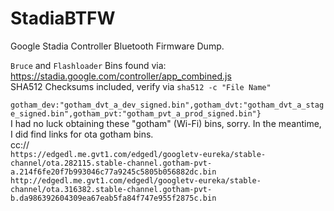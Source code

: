 # StadiaBTFW
Google Stadia Controller Bluetooth Firmware Dump.

`Bruce` and `Flashloader` Bins found via: https://stadia.google.com/controller/app_combined.js  </br>
SHA512 Checksums included, verify via `sha512 -c "File Name"`  </br>

`gotham_dev:"gotham_dvt_a_dev_signed.bin",gotham_dvt:"gotham_dvt_a_stage_signed.bin",gotham_pvt:"gotham_pvt_a_prod_signed.bin"}`  </br>
I had no luck obtaining these "gotham" (Wi-Fi) bins, sorry. In the meantime, I did find links for ota gotham bins.  </br>
cc:// </br>
`https://edgedl.me.gvt1.com/edgedl/googletv-eureka/stable-channel/ota.282115.stable-channel.gotham-pvt-a.214f6fe20f7b993046c77a9245c5805b056882dc.bin`  </br>
`http://edgedl.me.gvt1.com/edgedl/googletv-eureka/stable-channel/ota.316382.stable-channel.gotham-pvt-b.da986392604309ea67eab5fa84f747e955f2875c.bin`
